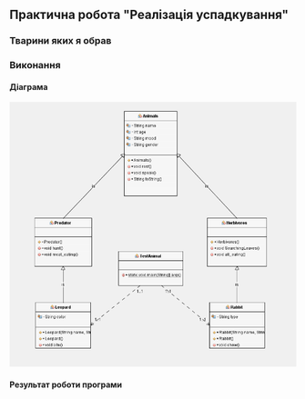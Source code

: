 ## Практична робота "Реалізація успадкування"
### Тварини яких я обрав

### Виконання
#### Діаграма
![](https://github.com/ppc-ntu-khpi/35-inheritance-Vadym-Al/blob/master/images/Diagram.png)
#### Результат роботи програми


